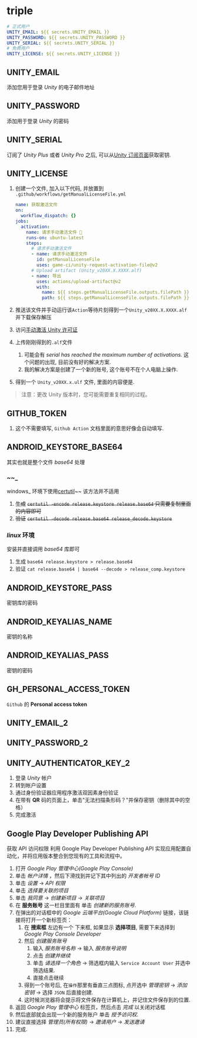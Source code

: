 # triple

```yml
# 正式用户
UNITY_EMAIL: ${{ secrets.UNITY_EMAIL }}
UNITY_PASSWORD: ${{ secrets.UNITY_PASSWORD }}
UNITY_SERIAL: ${{ secrets.UNITY_SERIAL }}
# 免费用户
UNITY_LICENSE: ${{ secrets.UNITY_LICENSE }}
```

## UNITY_EMAIL

添加您用于登录 _Unity_ 的电子邮件地址

## UNITY_PASSWORD

添加用于登录 _Unity_ 的密码

## UNITY_SERIAL

订阅了 _Unity Plus_ 或者 _Unity Pro_ 之后, 可以从[Unity 订阅页面](https://id.unity.com/en/subscriptions)获取密钥.

## UNITY_LICENSE

1. 创建一个文件, 加入以下代码, 并放置到 `.github/workflows/getManualLicenseFile.yml`

   ```yml
   name: 获取激活文件
   on:
     workflow_dispatch: {}
   jobs:
     activation:
       name: 请求手动激活文件 🔑
       runs-on: ubuntu-latest
       steps:
         # 请求手动激活文件
         - name: 请求手动激活文件
           id: getManualLicenseFile
           uses: game-ci/unity-request-activation-file@v2
         # Upload artifact (Unity_v20XX.X.XXXX.alf)
         - name: 导出
           uses: actions/upload-artifact@v2
           with:
             name: ${{ steps.getManualLicenseFile.outputs.filePath }}
             path: ${{ steps.getManualLicenseFile.outputs.filePath }}
   ```

2. 推送该文件并手动运行该`Action`等待片刻得到一个`Unity_v20XX.X.XXXX.alf`并下载保存解压
3. 访问[手动激活 Unity 许可证](https://license.unity3d.com/manual)
4. 上传刚刚得到的`.alf`文件
    1. 可能会有 _serial has reached the maximum number of activations._ 这个问题的出现, 目前没有好的解决方案.
    2. 我的解决方案是创建了一个新的账号, 这个账号不在个人电脑上操作.
5. 得到一个 `Unity_v20XX.x.ulf` 文件, 里面的内容便是.

> 注意：更改 Unity 版本时，您可能需要重复相同的过程。

## GITHUB_TOKEN

1. 这个不需要填写, `Github Action` 文档里面的意思好像会自动填写.

## ANDROID_KEYSTORE_BASE64

其实也就是整个文件 _base64_ 处理

### ~~_
windows_ 环境下使用[certutil](https://docs.microsoft.com/zh-cn/windows-server/administration/windows-commands/certutil)~~ 该方法并不适用

1. ~~生成~~
   ~~`certutil -encode release.keystore release.base64` 只需要复制里面的内容即可~~
2. ~~验证~~
   ~~`certutil -decode release.base64 release_decode.keystore`~~

### _linux_ 环境

安装并直接调用 _base64_ 库即可

1. 生成
   `base64 release.keystore > release.base64`
2. 验证
   `cat release.base64 | base64 --decode > release_comp.keystore`

## ANDROID_KEYSTORE_PASS

密钥库的密码

## ANDROID_KEYALIAS_NAME

密钥的名称

## ANDROID_KEYALIAS_PASS

密钥的密码

## GH_PERSONAL_ACCESS_TOKEN

`Github` 的 **Personal access token**

## UNITY_EMAIL_2

## UNITY_PASSWORD_2

## UNITY_AUTHENTICATOR_KEY_2

1. 登录 _Unity_ 帐户
2. 转到帐户设置
3. 通过身份验证器应用程序激活双因素身份验证
4. 在带有 **QR** 码的页面上，单击"无法扫描条形码？"并保存密钥（删除其中的空格）
5. 完成激活

## Google Play Developer Publishing API

获取 API 访问权限 利用 Google Play Developer Publishing API 实现应用配置自动化，并将应用版本整合到您现有的工具和流程中。

1. 打开 _Google Play 管理中心(Google Play Console)_
2. 单击 _帐户详情_ ，然后下滑找到并记下其中列出的 _开发者帐号 ID_
3. 单击 _设置_ → _API 权限_
4. 单击 _选择要关联的项目_
5. 单击 _我同意_ → _创建新项目_ → _关联项目_
6. 在 **服务账号** 这一栏目里面有 单击 _创建新的服务账号_.
7. 在弹出的对话框中的 _Google 云端平台(Google Cloud Platform)_ 链接，该链接将打开一个新标签页：
    1. 在 **搜索框** 左边有一个 下来框, 如果显示 **选择项目**, 需要下来选择到 _Google Play Console Developer_
    2. 然后 _创建服务账号_
        1. 输入 _服务账号名称_ → 输入 _服务账号说明_
        2. 点击 _创建并继续_
        3. 单击 _请选择一个角色_ → 筛选框内输入 `Service Account User` 并选中筛选结果.
        4. 直接点击继续
    3. 得到一个账号后, 在`操作`那里有垂直三点图标, 点开选中 _管理密钥_ → _添加密钥_ → 选择 `JSON` 后直接创建.
    4. 这时候浏览器将会提示将文件保存在计算机上，并记住文件保存到的位置.
8. 返回 _Google Play 管理中心_ 标签页，然后点击 _完成_ 以关闭对话框
9. 然后底部就会出现一个新的服务账户 单击 _授予访问权_.
10. 建议直接选择 _管理员(所有权限)_ → _邀请用户_ → _发送邀请_
11. 完成.
